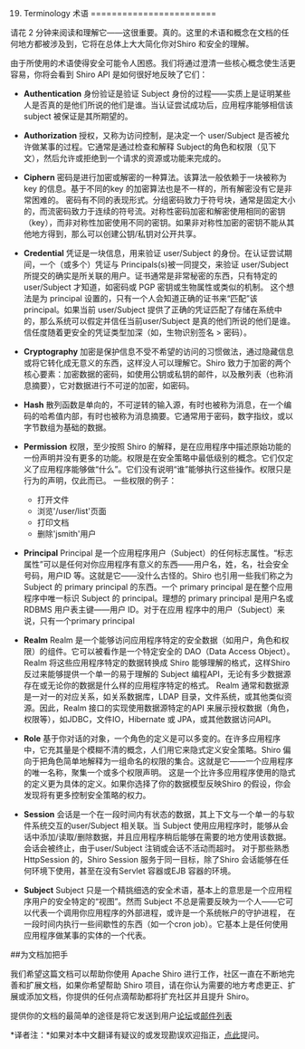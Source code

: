 19. Terminology 术语
========================

请花 2 分钟来阅读和理解它——这很重要。真的。这里的术语和概念在文档的任何地方都被涉及到，它将在总体上大大简化你对Shiro 和安全的理解。

由于所使用的术语使得安全可能令人困惑。我们将通过澄清一些核心概念使生活更容易，你将会看到 Shiro API 是如何很好地反映了它们：

* **Authentication** 
身份验证是验证 Subject 身份的过程——实质上是证明某些人是否真的是他们所说的他们是谁。当认证尝试成功后，应用程序能够相信该subject 被保证是其所期望的。

* **Authorization**
授权，又称为访问控制，是决定一个 user/Subject 是否被允许做某事的过程。它通常是通过检查和解释 Subject的角色和权限（见下文），然后允许或拒绝到一个请求的资源或功能来完成的。

* **Ciphern**
密码是进行加密或解密的一种算法。该算法一般依赖于一块被称为 key 的信息。基于不同的key 的加密算法也是不一样的，所有解密没有它是非常困难的。
密码有不同的表现形式。分组密码致力于符号块，通常是固定大小的，而流密码致力于连续的符号流。对称性密码加密和解密使用相同的密钥（key），而非对称性加密使用不同的密钥。如果非对称性加密的密钥不能从其他地方得到，那么可以创建公钥/私钥对公开共享。

* **Credential**
凭证是一块信息，用来验证 user/Subject 的身份。在认证尝试期间，一个（或多个）凭证与 Principals(s)被一同提交，来验证 user/Subject 所提交的确实是所关联的用户。证书通常是非常秘密的东西，只有特定的
user/Subject 才知道，如密码或 PGP 密钥或生物属性或类似的机制。
这个想法是为 principal 设置的，只有一个人会知道正确的证书来“匹配”该 principal。如果当前 user/Subject 提供了正确的凭证匹配了存储在系统中的，那么系统可以假定并信任当前user/Subject 是真的他们所说的他们是谁。信任度随着更安全的凭证类型加深（如，生物识别签名 > 密码）。

* **Cryptography**
加密是保护信息不受不希望的访问的习惯做法，通过隐藏信息或将它转化成无意义的东西，这样没人可以理解它。Shiro 致力于加密的两个核心要素：加密数据的密码，如使用公钥或私钥的邮件，以及散列表（也称消息摘要），它对数据进行不可逆的加密，如密码。

* **Hash**
散列函数是单向的，不可逆转的输入源，有时也被称为消息，在一个编码的哈希值内部，有时也被称为消息摘要。它通常用于密码，数字指纹，或以字节数组为基础的数据。

* **Permission**
权限，至少按照 Shiro 的解释，是在应用程序中描述原始功能的一份声明并没有更多的功能。权限是在安全策略中最低级别的概念。它们仅定义了应用程序能够做“什么”。它们没有说明“谁”能够执行这些操作。权限只是行为的声明，仅此而已。
一些权限的例子：
	* 打开文件
	* 浏览'/user/list'页面
	* 打印文档
	* 删除'jsmith'用户
	
* **Principal**
Principal 是一个应用程序用户（Subject）的任何标志属性。“标志属性”可以是任何对你应用程序有意义的东西——用户名，姓，名，社会安全号码，用户ID 等。这就是它——没什么古怪的。Shiro 也引用一些我们称之为Subject 的 primary principal 的东西。一个 primary principal 是在整个应用程序中唯一标识 Subject 的 principal。理想的 primary principal 是用户名或 RDBMS 用户表主键——用户 ID。对于在应用
程序中的用户（Subject）来说，只有一个primary principal

* **Realm**
Realm 是一个能够访问应用程序特定的安全数据（如用户，角色和权限）的组件。它可以被看作是一个特定安全的 DAO（Data Access Object）。Realm 将这些应用程序特定的数据转换成 Shiro 能够理解的格式，这样Shiro 反过来能够提供一个单一的易于理解的 Subject 编程API，无论有多少数据源存在或无论你的数据是什么样的应用程序特定的格式。 
Realm 通常和数据源是一对一的对应关系，如关系数据库，LDAP 目录，文件系统，或其他类似资源。因此，Realm 接口的实现使用数据源特定的API 来展示授权数据（角色，权限等），如JDBC，文件IO，Hibernate 或
JPA，或其他数据访问API。

* **Role**
基于你对话的对象，一个角色的定义是可以多变的。在许多应用程序中，它充其量是个模糊不清的概念，人们用它来隐式定义安全策略。Shiro 偏向于把角色简单地解释为一组命名的权限的集合。这就是它——一个应用程序的唯一名称，聚集一个或多个权限声明。
这是一个比许多应用程序使用的隐式的定义更为具体的定义。如果你选择了你的数据模型反映Shiro 的假设，你会发现将有更多控制安全策略的权力。

* **Session**
会话是一个在一段时间内有状态的数据，其上下文与一个单一的与软件系统交互的user/Subject 相关联。当 Subject 使用应用程序时，能够从会话中添加/读取/删除数据，并且应用程序稍后能够在需要的地方使用该数据。会话会被终止，由于user/Subject 注销或会话不活动而超时。
对于那些熟悉 HttpSession 的，Shiro Session 服务于同一目标，除了Shiro 会话能够在任何环境下使用，甚至在没有Servlet 容器或EJB 容器的环境。

* **Subject**
Subject 只是一个精挑细选的安全术语，基本上的意思是一个应用程序用户的安全特定的“视图”。然而 Subject 不总是需要反映为一个人——它可以代表一个调用你应用程序的外部进程，或许是一个系统帐户的守护进程，
在一段时间内执行一些间歇性的东西（如一个cron job）。它基本上是任何使用应用程序做某事的实体的一个代表。


##为文档加把手

我们希望这篇文档可以帮助你使用 Apache Shiro 进行工作，社区一直在不断地完善和扩展文档，如果你希望帮助 Shiro 项目，请在你认为需要的地方考虑更正、扩展或添加文档，你提供的任何点滴帮助都将扩充社区并且提升 Shiro。

提供你的文档的最简单的途径是将它发送到用户[论坛](http://shiro-user.582556.n2.nabble.com/)或[邮件列表](http://shiro.apache.org/mailing-lists.html)

*译者注：*如果对本中文翻译有疑议的或发现勘误欢迎指正，[点此](https://github.com/waylau/apache-shiro-1.2.x-reference/issues)提问。
